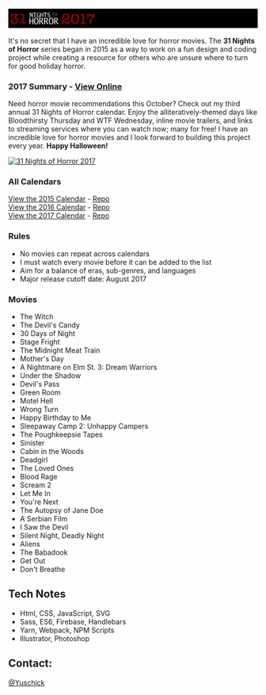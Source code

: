 [![31 Nights of Horror 2017](https://github.com/yuschick/31-Nights-of-Horror-2017/raw/master/header.jpg)](http://yuschick.github.io/31-Nights-of-Horror-2017/)

It's no secret that I have an incredible love for horror movies. The **31 Nights of Horror** series began in 2015 as a way to work on a fun design and coding project while creating a resource for others who are unsure where to turn for good holiday horror.

### 2017 Summary - [View Online](http://yuschick.github.io/31-Nights-of-Horror-2017)
Need horror movie recommendations this October? Check out my third annual 31 Nights of Horror calendar. Enjoy the alliteratively-themed days like Bloodthirsty Thursday and WTF Wednesday, inline movie trailers, and links to streaming services where you can watch now; many for free! I have an incredible love for horror movies and I look forward to building this project every year. **Happy Halloween!**

[![31 Nights of Horror 2017](http://yuschick.github.io/31-Nights-of-Horror-2017/dist/images/screenshot.jpg)](http://yuschick.github.io/31-Nights-of-Horror-2017)

### All Calendars
[View the 2015 Calendar](http://yuschick.github.io/31-Nights-of-Horror-2015/) - [Repo](https://github.com/yuschick/31-Nights-of-Horror-2015)  
[View the 2016 Calendar](http://www.danyuschick.com/31-nights-of-horror/) - [Repo](https://github.com/yuschick/31-Nights-of-Horror-2016)  
[View the 2017 Calendar](http://yuschick.github.io/31-Nights-of-Horror-2017) - [Repo](https://github.com/yuschick/31-Nights-of-Horror-2017)  

### Rules
- No movies can repeat across calendars
- I must watch every movie before it can be added to the list
- Aim for a balance of eras, sub-genres, and languages
- Major release cutoff date: August 2017

### Movies
- The Witch
- The Devil's Candy
- 30 Days of Night
- Stage Fright
- The Midnight Meat Train
- Mother's Day
- A Nightmare on Elm St. 3: Dream Warriors
- Under the Shadow
- Devil's Pass
- Green Room
- Motel Hell
- Wrong Turn
- Happy Birthday to Me
- Sleepaway Camp 2: Unhappy Campers
- The Poughkeepsie Tapes
- Sinister
- Cabin in the Woods
- Deadgirl
- The Loved Ones
- Blood Rage
- Scream 2
- Let Me In
- You're Next
- The Autopsy of Jane Doe
- A Serbian Film
- I Saw the Devil
- Silent Night, Deadly Night
- Aliens
- The Babadook
- Get Out
- Don't Breathe

## Tech Notes
- Html, CSS, JavaScript, SVG
- Sass, ES6, Firebase, Handlebars
- Yarn, Webpack, NPM Scripts
- Illustrator, Photoshop

## Contact:
[@Yuschick](http://www.twitter.com/yuschick)
